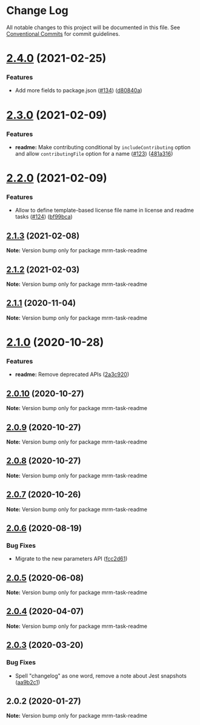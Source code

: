 # Change Log

All notable changes to this project will be documented in this file.
See [Conventional Commits](https://conventionalcommits.org) for commit guidelines.

# [2.4.0](https://github.com/sapegin/mrm/compare/mrm-task-readme@2.3.0...mrm-task-readme@2.4.0) (2021-02-25)


### Features

* Add more fields to package.json ([#134](https://github.com/sapegin/mrm/issues/134)) ([d80840a](https://github.com/sapegin/mrm/commit/d80840a5e771976ef38cdf8a3b535a412e1097f6))





# [2.3.0](https://github.com/sapegin/mrm/compare/mrm-task-readme@2.2.0...mrm-task-readme@2.3.0) (2021-02-09)


### Features

* **readme:** Make contributing conditional by `includeContributing` option and allow `contributingFile` option for a name ([#123](https://github.com/sapegin/mrm/issues/123)) ([481a316](https://github.com/sapegin/mrm/commit/481a3161bc9c1a778a27b73cd746f4a4d756a41d))





# [2.2.0](https://github.com/sapegin/mrm/compare/mrm-task-readme@2.1.3...mrm-task-readme@2.2.0) (2021-02-09)


### Features

* Allow to define template-based license file name in license and readme tasks ([#124](https://github.com/sapegin/mrm/issues/124)) ([bf99bca](https://github.com/sapegin/mrm/commit/bf99bca77d01f5554fdd4c115ac21a23c68739a4))





## [2.1.3](https://github.com/sapegin/mrm/compare/mrm-task-readme@2.1.2...mrm-task-readme@2.1.3) (2021-02-08)

**Note:** Version bump only for package mrm-task-readme





## [2.1.2](https://github.com/sapegin/mrm/compare/mrm-task-readme@2.1.1...mrm-task-readme@2.1.2) (2021-02-03)

**Note:** Version bump only for package mrm-task-readme





## [2.1.1](https://github.com/sapegin/mrm/compare/mrm-task-readme@2.1.0...mrm-task-readme@2.1.1) (2020-11-04)

**Note:** Version bump only for package mrm-task-readme





# [2.1.0](https://github.com/sapegin/mrm/compare/mrm-task-readme@2.0.10...mrm-task-readme@2.1.0) (2020-10-28)


### Features

* **readme:** Remove deprecated APIs ([2a3c920](https://github.com/sapegin/mrm/commit/2a3c9204c176fab80695abc64bca40a1a2cebb06))





## [2.0.10](https://github.com/sapegin/mrm/compare/mrm-task-readme@2.0.9...mrm-task-readme@2.0.10) (2020-10-27)

**Note:** Version bump only for package mrm-task-readme





## [2.0.9](https://github.com/sapegin/mrm/compare/mrm-task-readme@2.0.8...mrm-task-readme@2.0.9) (2020-10-27)

**Note:** Version bump only for package mrm-task-readme





## [2.0.8](https://github.com/sapegin/mrm/compare/mrm-task-readme@2.0.7...mrm-task-readme@2.0.8) (2020-10-27)

**Note:** Version bump only for package mrm-task-readme





## [2.0.7](https://github.com/sapegin/mrm/compare/mrm-task-readme@2.0.6...mrm-task-readme@2.0.7) (2020-10-26)

**Note:** Version bump only for package mrm-task-readme





## [2.0.6](https://github.com/sapegin/mrm/compare/mrm-task-readme@2.0.5...mrm-task-readme@2.0.6) (2020-08-19)


### Bug Fixes

* Migrate to the new parameters API ([fcc2d61](https://github.com/sapegin/mrm/commit/fcc2d61be7ec720b0cd4c45e3cb65c6f543a45fb))





## [2.0.5](https://github.com/sapegin/mrm/compare/mrm-task-readme@2.0.4...mrm-task-readme@2.0.5) (2020-06-08)

**Note:** Version bump only for package mrm-task-readme





## [2.0.4](https://github.com/sapegin/mrm/compare/mrm-task-readme@2.0.3...mrm-task-readme@2.0.4) (2020-04-07)

**Note:** Version bump only for package mrm-task-readme





## [2.0.3](https://github.com/sapegin/mrm/compare/mrm-task-readme@2.0.2...mrm-task-readme@2.0.3) (2020-03-20)


### Bug Fixes

* Spell "changelog" as one word, remove a note about Jest snapshots ([aa9b2c1](https://github.com/sapegin/mrm/commit/aa9b2c19a47bac19fea5de3339650d6e1f051916))





## 2.0.2 (2020-01-27)

**Note:** Version bump only for package mrm-task-readme
